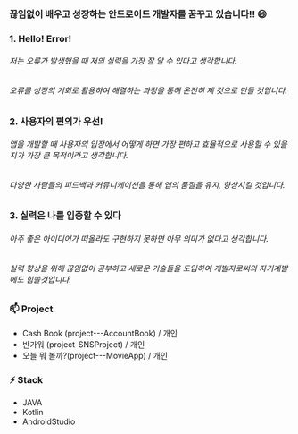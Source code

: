 ### 끊임없이 배우고 성장하는 안드로이드 개발자를 꿈꾸고 있습니다!! 😄

### 1. Hello! Error! 
###### 저는 오류가 발생했을 때 저의 실력을 가장 잘 알 수 있다고 생각합니다.
###### 오류를 성장의 기회로 활용하여 해결하는 과정을 통해 온전히 제 것으로 만들 것입니다.


### 2. 사용자의 편의가 우선!
###### 앱을 개발할 때 사용자의 입장에서 어떻게 하면 가장 편하고 효율적으로 사용할 수 있을지가 가장 큰 목적이라고 생각합니다.
###### 다양한 사람들의 피드백과 커뮤니케이션을 통해 앱의 품질을 유지, 향상시킬 것입니다.


### 3. 실력은 나를 입증할 수 있다
###### 아주 좋은 아이디어가 떠올라도 구현하지 못하면 아무 의미가 없다고 생각합니다.
###### 실력 향상을 위해 끊임없이 공부하고 새로운 기술들을 도입하여 개발자로써의 자기계발에도 힘쓸것입니다.


### 📫 Project
- Cash Book (project---AccountBook) / 개인
- 반가워 (project-SNSProject) / 개인
- 오늘 뭐 볼까?(project---MovieApp) / 개인


### ⚡ Stack
- JAVA
- Kotlin
- AndroidStudio


<!--
**jdsaeyqo/jdsaeyqo** is a ✨ _special_ ✨ repository because its `README.md` (this file) appears on your GitHub profile.

Here are some ideas to get you started:

- 🔭 I’m currently working on ...
- 🌱 I’m currently learning ...
- 👯 I’m looking to collaborate on ...
- 🤔 I’m looking for help with ...
- 💬 Ask me about ...
- 📫 How to reach me: ...
- 😄 Pronouns: ...
- ⚡ Fun fact: ...
-->
